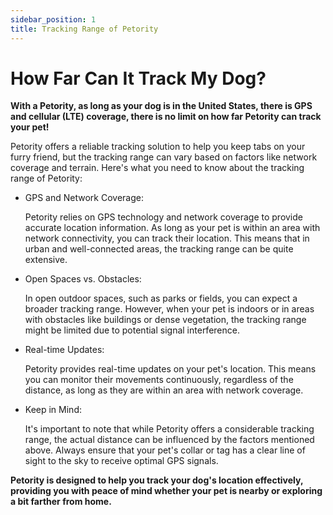 ```yaml
---
sidebar_position: 1
title: Tracking Range of Petority
---
```


# How Far Can It Track My Dog?

**With a Petority, as long as your dog is in the United States, there is GPS and cellular (LTE) coverage, there is no limit on how far Petority can track your pet!**

Petority offers a reliable tracking solution to help you keep tabs on your furry friend, but the tracking range can vary based on factors like network coverage and terrain. Here's what you need to know about the tracking range of Petority:

+ GPS and Network Coverage:

    Petority relies on GPS technology and network coverage to provide accurate location information. As long as your pet is within an area with network connectivity, you can track their location. This means that in urban and well-connected areas, the tracking range can be quite extensive.

+ Open Spaces vs. Obstacles:
  
    In open outdoor spaces, such as parks or fields, you can expect a broader tracking range. However, when your pet is indoors or in areas with obstacles like buildings or dense vegetation, the tracking range might be limited due to potential signal interference.

+ Real-time Updates:
  
    Petority provides real-time updates on your pet's location. This means you can monitor their movements continuously, regardless of the distance, as long as they are within an area with network coverage.

+ Keep in Mind:
  
    It's important to note that while Petority offers a considerable tracking range, the actual distance can be influenced by the factors mentioned above. Always ensure that your pet's collar or tag has a clear line of sight to the sky to receive optimal GPS signals.

**Petority is designed to help you track your dog's location effectively, providing you with peace of mind whether your pet is nearby or exploring a bit farther from home.**
